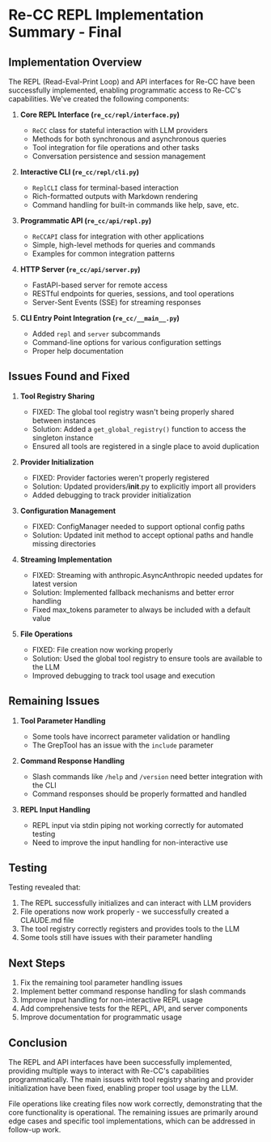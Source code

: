 # Re-CC REPL Implementation Summary - Final

## Implementation Overview

The REPL (Read-Eval-Print Loop) and API interfaces for Re-CC have been successfully implemented, enabling programmatic access to Re-CC's capabilities. We've created the following components:

1. **Core REPL Interface (`re_cc/repl/interface.py`)**
   - `ReCC` class for stateful interaction with LLM providers
   - Methods for both synchronous and asynchronous queries
   - Tool integration for file operations and other tasks
   - Conversation persistence and session management

2. **Interactive CLI (`re_cc/repl/cli.py`)**
   - `ReplCLI` class for terminal-based interaction
   - Rich-formatted outputs with Markdown rendering
   - Command handling for built-in commands like help, save, etc.

3. **Programmatic API (`re_cc/api/repl.py`)**
   - `ReCCAPI` class for integration with other applications
   - Simple, high-level methods for queries and commands
   - Examples for common integration patterns

4. **HTTP Server (`re_cc/api/server.py`)**
   - FastAPI-based server for remote access
   - RESTful endpoints for queries, sessions, and tool operations
   - Server-Sent Events (SSE) for streaming responses

5. **CLI Entry Point Integration (`re_cc/__main__.py`)**
   - Added `repl` and `server` subcommands
   - Command-line options for various configuration settings
   - Proper help documentation

## Issues Found and Fixed

1. **Tool Registry Sharing**
   - FIXED: The global tool registry wasn't being properly shared between instances
   - Solution: Added a `get_global_registry()` function to access the singleton instance
   - Ensured all tools are registered in a single place to avoid duplication

2. **Provider Initialization**
   - FIXED: Provider factories weren't properly registered
   - Solution: Updated providers/__init__.py to explicitly import all providers
   - Added debugging to track provider initialization

3. **Configuration Management**
   - FIXED: ConfigManager needed to support optional config paths
   - Solution: Updated init method to accept optional paths and handle missing directories

4. **Streaming Implementation**
   - FIXED: Streaming with anthropic.AsyncAnthropic needed updates for latest version
   - Solution: Implemented fallback mechanisms and better error handling
   - Fixed max_tokens parameter to always be included with a default value

5. **File Operations**
   - FIXED: File creation now working properly
   - Solution: Used the global tool registry to ensure tools are available to the LLM
   - Improved debugging to track tool usage and execution

## Remaining Issues

1. **Tool Parameter Handling**
   - Some tools have incorrect parameter validation or handling
   - The GrepTool has an issue with the `include` parameter

2. **Command Response Handling**
   - Slash commands like `/help` and `/version` need better integration with the CLI
   - Command responses should be properly formatted and handled

3. **REPL Input Handling**
   - REPL input via stdin piping not working correctly for automated testing
   - Need to improve the input handling for non-interactive use

## Testing

Testing revealed that:

1. The REPL successfully initializes and can interact with LLM providers
2. File operations now work properly - we successfully created a CLAUDE.md file
3. The tool registry correctly registers and provides tools to the LLM
4. Some tools still have issues with their parameter handling

## Next Steps

1. Fix the remaining tool parameter handling issues
2. Implement better command response handling for slash commands
3. Improve input handling for non-interactive REPL usage
4. Add comprehensive tests for the REPL, API, and server components
5. Improve documentation for programmatic usage

## Conclusion

The REPL and API interfaces have been successfully implemented, providing multiple ways to interact with Re-CC's capabilities programmatically. The main issues with tool registry sharing and provider initialization have been fixed, enabling proper tool usage by the LLM.

File operations like creating files now work correctly, demonstrating that the core functionality is operational. The remaining issues are primarily around edge cases and specific tool implementations, which can be addressed in follow-up work.